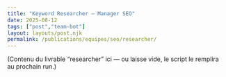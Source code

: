 ```yaml
---
title: "Keyword Researcher — Manager SEO"
date: 2025-08-12
tags: ["post","team-bot"]
layout: layouts/post.njk
permalink: /publications/equipes/seo/researcher/
---
```

(Contenu du livrable “researcher” ici — ou laisse vide, le script le remplira au prochain run.)
